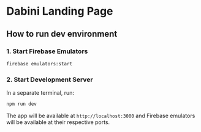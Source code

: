 # Dabini Landing Page

## How to run dev environment

### 1. Start Firebase Emulators
```bash
firebase emulators:start
```

### 2. Start Development Server
In a separate terminal, run:
```bash
npm run dev
```

The app will be available at `http://localhost:3000` and Firebase emulators will be available at their respective ports.
